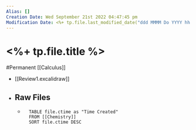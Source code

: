 ```yaml
---
Alias: []
Creation Date: Wed September 21st 2022 04:47:45 pm 
Modification Date: <%+ tp.file.last_modified_date("ddd MMMM Do YYYY hh:mm:ss a") %>
---
```

# <%+ tp.file.title %>
#Permanent [[Calculus]]

- [[Review1.excalidraw]]
- ## Raw Files
	- ```dataview
		TABLE file.ctime as "Time Created"
		FROM [[Chemistry]]
		SORT file.ctime DESC
		```